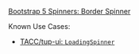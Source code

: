 [Bootstrap 5 Spinners: Border Spinner](https://getbootstrap.com/docs/5.3/components/spinners/#border-spinner)

Known Use Cases:
- [TACC/tup-ui: `LoadingSpinner`](https://github.com/TACC/tup-ui/blob/v1.1.10/libs/core-components/src/lib/LoadingSpinner/LoadingSpinner.global.css#L27-L42)

<script src="{{path '/assets/scripts/open-ext-links-in-new-window.js'}}" />
